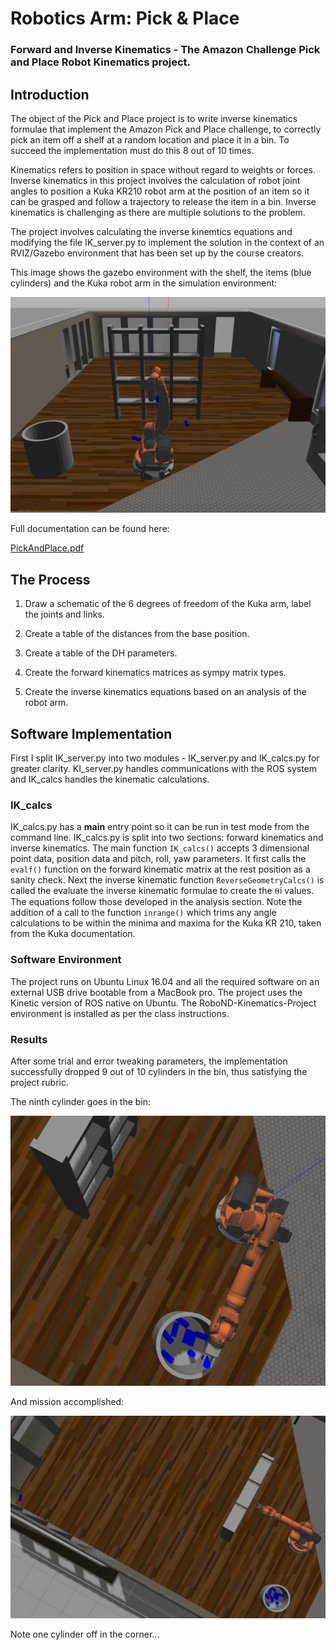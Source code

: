 # Robotics Arm: Pick & Place

### Forward and Inverse Kinematics - The Amazon Challenge Pick and Place Robot Kinematics project.

## Introduction

The object of the Pick and Place project is to write inverse kinematics formulae that implement the Amazon Pick and Place challenge, to correctly pick an item off a shelf at a random location and place it in a bin. To succeed the implementation must do this 8 out of 10 times.

Kinematics refers to position in space without regard to weights or forces. Inverse kinematics in this project involves the calculation of robot joint angles to position a Kuka KR210 robot arm at the position of an item so it can be grasped and follow a trajectory to release the item in a bin. Inverse kinematics is challenging as there are multiple solutions to the problem.

The project involves calculating the inverse kinemtics equations and modifying the file IK_server.py to implement the solution in the context of an RVIZ/Gazebo environment that has been set up by the course creators.

This image shows the gazebo environment with the shelf, the items (blue cylinders) and the Kuka robot arm in the simulation environment:

![project environment](images/RobotPicknPlace-Jun19.jpg)

Full documentation can be found here: 

<a href="https://github.com/douglasteeple/PickAndPlace/PickAndPlace.pdf" target=_blank>PickAndPlace.pdf</a>

## The Process

1. Draw a schematic of the 6 degrees of freedom of the Kuka arm, label the joints and links.

2. Create a table of the distances from the base position.

3. Create a table of the DH parameters.

4. Create the forward kinematics matrices as sympy matrix types.

5. Create the inverse kinematics equations based on an analysis of the robot arm.

## Software Implementation

First I split IK_server.py into two modules - IK_server.py and IK_calcs.py for greater clarity. KI_server.py handles communications with the ROS system and IK_calcs handles the kinematic calculations.

### IK_calcs

IK_calcs.py has a **main** entry point so it can be run in test mode from the command line. IK_calcs.py is split into two sections: forward kinematics and inverse kinematics. The main function `IK_calcs()` accepts 3 dimensional point data, position data and pitch, roll, yaw parameters. It first calls the `evalf()` function on the forward kinematic matrix at the rest position as a sanity check. Next the inverse kinematic function `ReverseGeometryCalcs()` is called the evaluate the inverse kinematic formulae to create the ⍬i values. The equations follow those developed in the analysis section. Note the addition of a call to the function `inrange()` which trims any angle calculations to be within the minima and maxima for the Kuka KR 210, taken from the Kuka documentation.

### Software Environment

The project runs on Ubuntu Linux 16.04 and all the required software on an external USB drive bootable from a MacBook pro. The project uses the Kinetic version of ROS native on Ubuntu. The RoboND-Kinematics-Project environment is installed as per the class instructions.

### Results

After some trial and error tweaking parameters, the implementation successfully dropped 9 out of 10 cylinders in the bin, thus satisfying the project rubric.

The ninth cylinder goes in the bin:

![Ninth cylinder](images/9th.png)

And mission accomplished:

![Mission Accomplished](images/10.png)

Note one  cylinder off in the corner...











